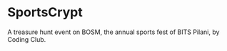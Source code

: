 # SportsCrypt
A treasure hunt event on BOSM, the annual sports fest of BITS Pilani, by Coding Club.
